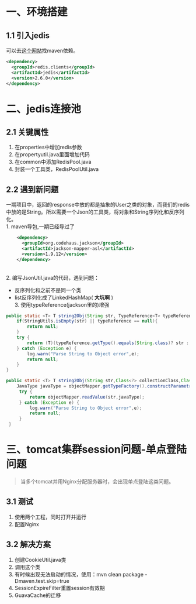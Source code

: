 # 一、环境搭建
## 1.1 引入jedis
可以去[这个网站](https://search.maven.org/)找maven依赖。
```xml
<dependency>
  <groupId>redis.clients</groupId>
  <artifactId>jedis</artifactId>
  <version>2.6.0</version>
</dependency>
```

# 二、jedis连接池

## 2.1 关键属性
1. 在properties中增加redis参数
2. 在propertyutil.java里面增加代码
3. 在common中添加RedisPool.java
4. 封装一个工具类，RedisPoolUtil.java

## 2.2 遇到新问题
一期项目中，返回的response中放的都是抽象的User之类的对象，而我们的redis中放的是String。所以需要一个Json的工具类，将对象和String序列化和反序列化。
<br>1. maven导包,一期已经导过了
```xml
    <dependency>
      <groupId>org.codehaus.jackson</groupId>
      <artifactId>jackson-mapper-asl</artifactId>
      <version>1.9.12</version>
    </dependency>
```
<br>2. 编写JsonUtil.java的代码，遇到问题：
  * 反序列化和之前不是同一个类
  * list反序列化成了LinkedHashMap( **大坑啊** )
<br>3. 使用typeReference(jackson里的)增强
```java
public static <T> T string2Obj(String str, TypeReference<T> typeReference){
    if(StringUtils.isEmpty(str) || typeReference == null){
        return null;
    }
    try {
        return (T)(typeReference.getType().equals(String.class)? str : objectMapper.readValue(str,typeReference));
    } catch (Exception e) {
        log.warn("Parse String to Object error",e);
        return null;
    }
}
```
```java
public static <T> T string2Obj(String str,Class<?> collectionClass,Class<?>... elementClasses){
    JavaType javaType = objectMapper.getTypeFactory().constructParametricType(collectionClass,elementClasses);
     try {
         return objectMapper.readValue(str,javaType);
     } catch (Exception e) {
         log.warn("Parse String to Object error",e);
         return null;
     }
 }
```

# 三、tomcat集群session问题-单点登陆问题
> 当多个tomcat并用Nginx分配服务器时，会出现单点登陆这类问题。

## 3.1 测试
1. 使用两个工程，同时打开并运行
2. 配置Nginx

## 3.2 解决方案
1. 创建CookieUtil.java类
2. 调用这个类
3. 有时候出现无法启动的情况，使用：mvn clean package -Dmaven.test.skip=true
4. SessionExpireFilter重置session有效期
5. GuavaCache的迁移 